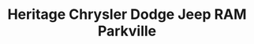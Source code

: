 ---
title: "Heritage Chrysler Dodge Jeep RAM Parkville"
url: /baltimore/heritage-chrysler-dodge-jeep-ram-parkville/
shop: car
---